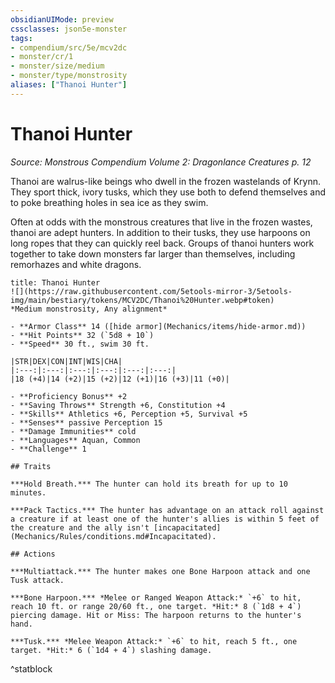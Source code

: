 ```yaml
---
obsidianUIMode: preview
cssclasses: json5e-monster
tags:
- compendium/src/5e/mcv2dc
- monster/cr/1
- monster/size/medium
- monster/type/monstrosity
aliases: ["Thanoi Hunter"]
---
```

# Thanoi Hunter
*Source: Monstrous Compendium Volume 2: Dragonlance Creatures p. 12*  

Thanoi are walrus-like beings who dwell in the frozen wastelands of Krynn. They sport thick, ivory tusks, which they use both to defend themselves and to poke breathing holes in sea ice as they swim.

Often at odds with the monstrous creatures that live in the frozen wastes, thanoi are adept hunters. In addition to their tusks, they use harpoons on long ropes that they can quickly reel back. Groups of thanoi hunters work together to take down monsters far larger than themselves, including remorhazes and white dragons.

```ad-statblock
title: Thanoi Hunter
![](https://raw.githubusercontent.com/5etools-mirror-3/5etools-img/main/bestiary/tokens/MCV2DC/Thanoi%20Hunter.webp#token)
*Medium monstrosity, Any alignment*

- **Armor Class** 14 ([hide armor](Mechanics/items/hide-armor.md))
- **Hit Points** 32 (`5d8 + 10`)
- **Speed** 30 ft., swim 30 ft.

|STR|DEX|CON|INT|WIS|CHA|
|:---:|:---:|:---:|:---:|:---:|:---:|
|18 (+4)|14 (+2)|15 (+2)|12 (+1)|16 (+3)|11 (+0)|

- **Proficiency Bonus** +2
- **Saving Throws** Strength +6, Constitution +4
- **Skills** Athletics +6, Perception +5, Survival +5
- **Senses** passive Perception 15
- **Damage Immunities** cold
- **Languages** Aquan, Common
- **Challenge** 1

## Traits

***Hold Breath.*** The hunter can hold its breath for up to 10 minutes.

***Pack Tactics.*** The hunter has advantage on an attack roll against a creature if at least one of the hunter's allies is within 5 feet of the creature and the ally isn't [incapacitated](Mechanics/Rules/conditions.md#Incapacitated).

## Actions

***Multiattack.*** The hunter makes one Bone Harpoon attack and one Tusk attack.

***Bone Harpoon.*** *Melee or Ranged Weapon Attack:* `+6` to hit, reach 10 ft. or range 20/60 ft., one target. *Hit:* 8 (`1d8 + 4`) piercing damage. Hit or Miss: The harpoon returns to the hunter's hand.

***Tusk.*** *Melee Weapon Attack:* `+6` to hit, reach 5 ft., one target. *Hit:* 6 (`1d4 + 4`) slashing damage.
```
^statblock